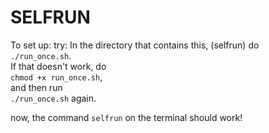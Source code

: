 # SELFRUN

To set up:
try:
In the directory that contains this, (selfrun) do\
`./run_once.sh`.\
If that doesn't work, do\
`chmod +x run_once.sh`,\
and then run\
`./run_once.sh` again.

now, the command `selfrun` on the terminal should work!
